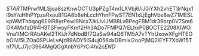 $START$MPrwfMLSjqa8szKnwOCTU3pPZgT4m1LXVbj6/iJ0iYXh2vhET3rNqx1I9sY/uHIhPYpzaRxauB1GA8b8ehLcchYhnFPwST7EN1xLjEghVbe8wZ71MESLkpWMThbqog6E9iR8yrPewI9Ncx7JklJvIJMB8LvBPegFBM1dr39brp0V7Sm6OK4MxfzD94H3TSFwoyFKmf2Hh3ADo7FMPQ7rELhxP0BOCTE2208XlWOiVna1tMCrRAbAKel2TKiJr7dNbdBf7QaSw94aQ6TM5A7vTYlrUxowXFgHTEObOIV/5LZOa0SPUeLvAjz89ADY5IS4uj056dxDBmixi2ooPjMQ2iEYF7XbW15Tnf7ULJ7jcG964MgQGgXnbY6P/Ci4hi2c$END$